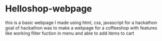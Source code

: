 # Helloshop-webpage
this is a basic webpage I made using html, css, javascript for a hackathon
goal of hackathon was to make a webpage for a coffeeshop with features like  working filter fuction in menu and able to add items to cart
